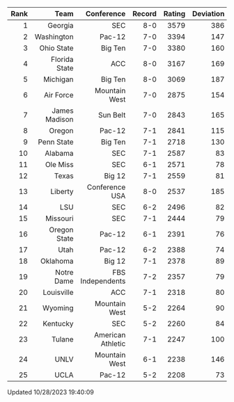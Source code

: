 | Rank  | Team                 | Conference           | Record   | Rating | Deviation |
| ---:  | ---:                 | ---:                 | ---:     | ---:   | ---:      |
| 1     | Georgia              | SEC                  | 8-0      | 3579   | 386       |
| 2     | Washington           | Pac-12               | 7-0      | 3394   | 147       |
| 3     | Ohio State           | Big Ten              | 7-0      | 3380   | 160       |
| 4     | Florida State        | ACC                  | 8-0      | 3167   | 169       |
| 5     | Michigan             | Big Ten              | 8-0      | 3069   | 187       |
| 6     | Air Force            | Mountain West        | 7-0      | 2875   | 154       |
| 7     | James Madison        | Sun Belt             | 7-0      | 2843   | 165       |
| 8     | Oregon               | Pac-12               | 7-1      | 2841   | 115       |
| 9     | Penn State           | Big Ten              | 7-1      | 2718   | 130       |
| 10    | Alabama              | SEC                  | 7-1      | 2587   | 83        |
| 11    | Ole Miss             | SEC                  | 6-1      | 2571   | 78        |
| 12    | Texas                | Big 12               | 7-1      | 2559   | 81        |
| 13    | Liberty              | Conference USA       | 8-0      | 2537   | 185       |
| 14    | LSU                  | SEC                  | 6-2      | 2496   | 82        |
| 15    | Missouri             | SEC                  | 7-1      | 2444   | 79        |
| 16    | Oregon State         | Pac-12               | 6-1      | 2391   | 76        |
| 17    | Utah                 | Pac-12               | 6-2      | 2388   | 74        |
| 18    | Oklahoma             | Big 12               | 7-1      | 2378   | 89        |
| 19    | Notre Dame           | FBS Independents     | 7-2      | 2357   | 79        |
| 20    | Louisville           | ACC                  | 7-1      | 2318   | 80        |
| 21    | Wyoming              | Mountain West        | 5-2      | 2264   | 90        |
| 22    | Kentucky             | SEC                  | 5-2      | 2260   | 84        |
| 23    | Tulane               | American Athletic    | 7-1      | 2247   | 100       |
| 24    | UNLV                 | Mountain West        | 6-1      | 2238   | 146       |
| 25    | UCLA                 | Pac-12               | 5-2      | 2208   | 73        |

Updated 10/28/2023 19:40:09
